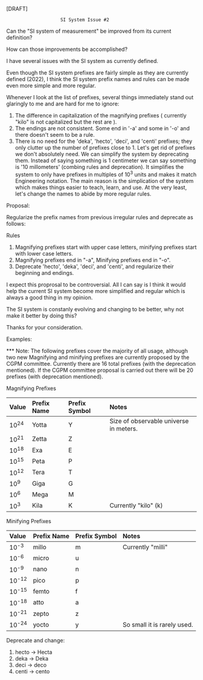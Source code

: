 [DRAFT]

                        SI System Issue #2

Can the "SI system of measurement" be improved from its current definition?

How can those improvements be accomplished?

I have several issues with the SI system as currently defined.

Even though the SI system prefixes are fairly simple as they are currently defined (2022), I think the SI system prefix names and rules can be made even more simple and more regular.

Whenever I look at the list of prefixes, several things immediately stand out glaringly to me and are hard for me to ignore:

1. The difference in capitalization of the magnifying prefixes ( currently "kilo" is not capitalized but the rest are ).
2. The endings are not consistent.  Some end in '-a' and some in '-o' and there doesn't seem to be a rule.
3. There is no need for the 'deka', 'hecto', 'deci', and 'centi' prefixes; they only clutter up the number of prefixes close to 1. Let's get rid of prefixes we don't absolutely need.  We can simplify the system by deprecating them.  Instead of saying something is 1 centimeter we can say something is '10 millometers' (combing rules and deprecation).
It simplifies the system to only have prefixes in multiples of 10<sup>3</sup> units and makes it match Engineering notation.  The main reason is the simplication of the system which makes things easier to teach, learn, and use.  At the very least, let's change the names to abide by more regular rules.

Proposal:

Regularize the prefix names from previous irregular rules and deprecate as follows:

Rules

1. Magnifying prefixes start with upper case letters, minifying prefixes start with lower case letters.
2. Magnifying prefixes end in "-a", Minifying prefixes end in "-o".
3. Deprecate 'hecto', 'deka', 'deci', and 'centi', and regularize their beginning and endings.

I expect this proprosal to be controversial. All I can say is I think it would help the current SI system become more simplified and regular which is always a good thing in my opinion.

The SI system is constanly evolving and changing to be better, why not make it better by doing this?

Thanks for your consideration.

Examples:

*** Note: The following prefixes cover the majority of all usage, although two new Magnifying and minifying prefixes are currently proposed by the CGPM committee. Currently there are 16 total prefixes (with the deprecation mentioned).  If the CGPM committee proposal is carried out there will be 20 prefixes (with deprecation mentioned).

Magnifying Prefixes

| Value            | Prefix Name | Prefix Symbol | Notes                 |
| :---             | :---        | :---          | :---                  |
| 10<sup>24</sup>  | Yotta       | Y             | Size of observable universe in meters. |
| 10<sup>21</sup>  | Zetta       | Z             |                       |
| 10<sup>18</sup>  | Exa         | E             |                       |
| 10<sup>15</sup>  | Peta        | P             |                       |
| 10<sup>12</sup>  | Tera        | T             |                       |
| 10<sup>9</sup>   | Giga        | G             |                       |
| 10<sup>6</sup>   | Mega        | M             |                       |
| 10<sup>3</sup>   | Kila        | K             | Currently "kilo" (k)  |

Minifying Prefixes

| Value            | Prefix Name | Prefix Symbol | Notes                 |
| :---             | :---        | :---          | :---                  |
| 10<sup>-3</sup>  | millo       | m             | Currently "milli"     |
| 10<sup>-6</sup>  | micro       | u             |                       |
| 10<sup>-9</sup>  | nano        | n             |                       |
| 10<sup>-12</sup> | pico        | p             |                       |
| 10<sup>-15</sup> | femto       | f             |                       |
| 10<sup>-18</sup> | atto        | a             |                       |
| 10<sup>-21</sup> | zepto       | z             |                       |
| 10<sup>-24</sup> | yocto       | y             | So small it is rarely used. |

Deprecate and change:

1. hecto -> Hecta
2. deka  -> Deka
2. deci  -> deco
4. centi -> cento

